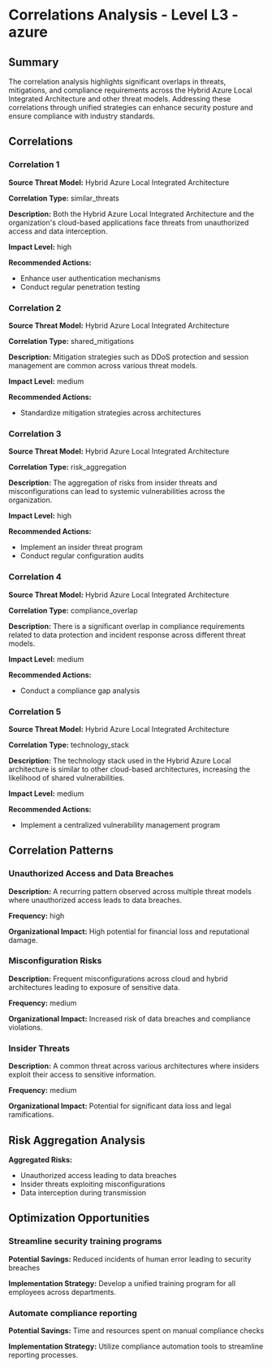 # Correlations Analysis - Level L3 - azure

## Summary

The correlation analysis highlights significant overlaps in threats, mitigations, and compliance requirements across the Hybrid Azure Local Integrated Architecture and other threat models. Addressing these correlations through unified strategies can enhance security posture and ensure compliance with industry standards.

## Correlations

### Correlation 1

**Source Threat Model:** Hybrid Azure Local Integrated Architecture

**Correlation Type:** similar_threats

**Description:** Both the Hybrid Azure Local Integrated Architecture and the organization's cloud-based applications face threats from unauthorized access and data interception.

**Impact Level:** high

**Recommended Actions:**
- Enhance user authentication mechanisms
- Conduct regular penetration testing

### Correlation 2

**Source Threat Model:** Hybrid Azure Local Integrated Architecture

**Correlation Type:** shared_mitigations

**Description:** Mitigation strategies such as DDoS protection and session management are common across various threat models.

**Impact Level:** medium

**Recommended Actions:**
- Standardize mitigation strategies across architectures

### Correlation 3

**Source Threat Model:** Hybrid Azure Local Integrated Architecture

**Correlation Type:** risk_aggregation

**Description:** The aggregation of risks from insider threats and misconfigurations can lead to systemic vulnerabilities across the organization.

**Impact Level:** high

**Recommended Actions:**
- Implement an insider threat program
- Conduct regular configuration audits

### Correlation 4

**Source Threat Model:** Hybrid Azure Local Integrated Architecture

**Correlation Type:** compliance_overlap

**Description:** There is a significant overlap in compliance requirements related to data protection and incident response across different threat models.

**Impact Level:** medium

**Recommended Actions:**
- Conduct a compliance gap analysis

### Correlation 5

**Source Threat Model:** Hybrid Azure Local Integrated Architecture

**Correlation Type:** technology_stack

**Description:** The technology stack used in the Hybrid Azure Local architecture is similar to other cloud-based architectures, increasing the likelihood of shared vulnerabilities.

**Impact Level:** medium

**Recommended Actions:**
- Implement a centralized vulnerability management program

## Correlation Patterns

### Unauthorized Access and Data Breaches

**Description:** A recurring pattern observed across multiple threat models where unauthorized access leads to data breaches.

**Frequency:** high

**Organizational Impact:** High potential for financial loss and reputational damage.

### Misconfiguration Risks

**Description:** Frequent misconfigurations across cloud and hybrid architectures leading to exposure of sensitive data.

**Frequency:** medium

**Organizational Impact:** Increased risk of data breaches and compliance violations.

### Insider Threats

**Description:** A common threat across various architectures where insiders exploit their access to sensitive information.

**Frequency:** medium

**Organizational Impact:** Potential for significant data loss and legal ramifications.

## Risk Aggregation Analysis

**Aggregated Risks:**
- Unauthorized access leading to data breaches
- Insider threats exploiting misconfigurations
- Data interception during transmission

## Optimization Opportunities

### Streamline security training programs

**Potential Savings:** Reduced incidents of human error leading to security breaches

**Implementation Strategy:** Develop a unified training program for all employees across departments.

### Automate compliance reporting

**Potential Savings:** Time and resources spent on manual compliance checks

**Implementation Strategy:** Utilize compliance automation tools to streamline reporting processes.

